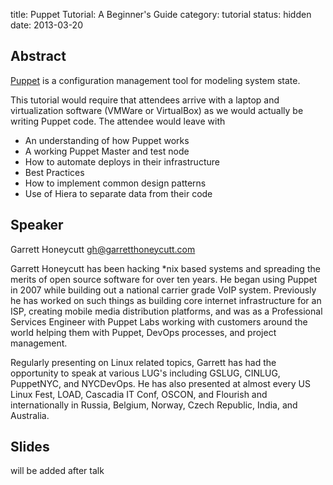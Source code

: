 title: Puppet Tutorial: A Beginner's Guide
category: tutorial
status: hidden
date: 2013-03-20

Abstract
---------
[Puppet](https://github.com/puppetlabs/puppet) is a configuration management tool for modeling system state.

This tutorial would require that attendees arrive with a laptop and
virtualization software (VMWare or VirtualBox) as we would actually be
writing Puppet code. The attendee would leave with

  * An understanding of how Puppet works
  * A working Puppet Master and test node
  * How to automate deploys in their infrastructure
  * Best Practices
  * How to implement common design patterns
  * Use of Hiera to separate data from their code


Speaker
-------
Garrett Honeycutt <gh@garretthoneycutt.com>

Garrett Honeycutt has been hacking *nix based systems and spreading the
merits of open source software for over ten years. He began using Puppet
in 2007 while building out a national carrier grade VoIP system. Previously he
has worked on such things as building core internet infrastructure for an ISP,
creating mobile media distribution platforms, and was as a Professional
Services Engineer with Puppet Labs working with customers around the world
helping them with Puppet, DevOps processes, and project management.

Regularly presenting on Linux related topics, Garrett has had the
opportunity to speak at various LUG's including GSLUG, CINLUG,
PuppetNYC, and NYCDevOps. He has also presented at almost every US Linux
Fest, LOAD, Cascadia IT Conf, OSCON, and Flourish and internationally in
Russia, Belgium, Norway, Czech Republic, India, and Australia.


Slides
------
will be added after talk
